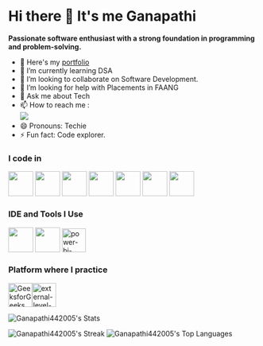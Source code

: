 # Hi there 👋 It's me Ganapathi

 **Passionate software enthusiast with a strong foundation in programming and problem-solving.**
- 🔭 Here's my [portfolio](https://ganapathimurugesan.my.canva.site)                                                 
- 🌱 I’m currently learning DSA
- 👯 I’m looking to collaborate on Software Development.
- 🤔 I’m looking for help with Placements in FAANG
- 💬 Ask me about Tech
- 📫 How to reach me :
<br /> [<img src="https://img.shields.io/badge/LinkedIn-0077B5?style=for-the-badge&logo=linkedin&logoColor=white" />](https://www.linkedin.com/in/ganapathi-m-82214125a)
- 😄 Pronouns: Techie
- ⚡ Fun fact: Code explorer.


### I code in
<img height="50" width="50" src="https://img.icons8.com/color/48/000000/python.png" /> <img height="50" width="50" src="https://img.icons8.com/color/48/000000/c-programming.png" /> <img height="50" width="50" src="https://img.icons8.com/color/48/000000/c-plus-plus-logo.png" />  <img height="50" width="50" src="https://img.icons8.com/color/48/000000/html-5.png" /> <img height="50" width="50" src="https://img.icons8.com/color/48/000000/css3.png" /> 
<img height="50" width="50" src="https://img.icons8.com/color/48/000000/javascript.png"/> <img height="50" width="50" src="https://img.icons8.com/color/48/000000/mysql-logo.png"/>
### IDE and Tools I Use
<img height="50" width="50" src="https://img.icons8.com/color/48/000000/visual-studio-code-2019.png"/>  <img height="50" width="50" src="https://img.icons8.com/color/50/000000/git.png"/> <img width="48" height="48" src="https://img.icons8.com/fluency/48/power-bi-2021.png" alt="power-bi-2021"/> 
### Platform where I practice
<img width="48" height="48" src="https://img.icons8.com/color/48/GeeksforGeeks.png" alt="GeeksforGeeks"/><img width="48" height="48" src="https://img.icons8.com/external-tal-revivo-color-tal-revivo/48/external-level-up-your-coding-skills-and-quickly-land-a-job-logo-color-tal-revivo.png" alt="external-level-up-your-coding-skills-and-quickly-land-a-job-logo-color-tal-revivo"/>



![Ganapathi442005's Stats](https://github-readme-stats.vercel.app/api?username=Ganapathi442005&theme=vue-dark&show_icons=true&hide_border=true&count_private=true)

![Ganapathi442005's Streak](https://github-readme-streak-stats.herokuapp.com/?user=Ganapathi442005&theme=vue-dark&hide_border=true)
![Ganapathi442005's Top Languages](https://github-readme-stats.vercel.app/api/top-langs/?username=Ganapathi442005&theme=vue-dark&show_icons=true&hide_border=true&layout=compact)
